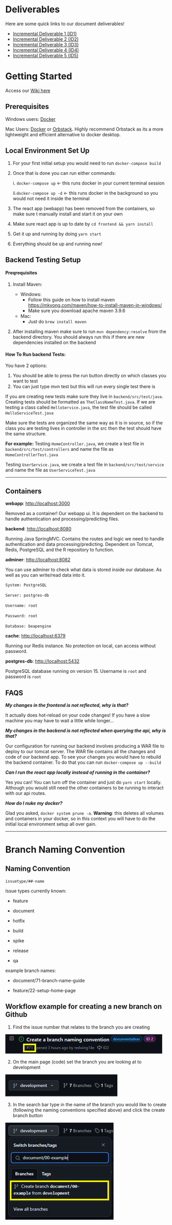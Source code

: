 # Deliverables

Here are some quick links to our document deliverables!

- [Incremental Deliverable 1 (ID1)](/documents/ID1)
- [Incremental Deliverable 2 (ID2)](/documents/ID2)
- [Incremental Deliverable 3 (ID3)](/documents/ID3)
- [Incremental Deliverable 4 (ID4)](/documents/ID4)
- [Incremental Deliverable 5 (ID5)](/documents/ID5)

# Getting Started

Access our [Wiki here](https://github.com/UniversityOfSaskatchewanCMPT371/term-project-2024-team-3/wiki)

## Prerequisites

Windows users: [Docker](https://docs.docker.com/desktop/install/windows-install/)

Mac Users: [Docker](https://docs.docker.com/desktop/install/mac-install/) or [Orbstack](https://orbstack.dev/download). Highly recommend Orbstack as its a more lightweight and efficient alternative to docker desktop.

## Local Environment Set Up

1. For your first initial setup you would need to run `docker-compose build`

2. Once that is done you can run either commands:

    i. `docker-compose up` <- this runs docker in your current terminal session

    ii.`docker-compose up -d` <- this runs docker in the background so you would not need it inside the terminal

3. The react app (webapp) has been removed from the containers, so make sure t manually install and start it on your own
4. Make sure react app is up to date by `cd frontend && yarn install`
5. Get it up and running by doing `yarn start`
6. Everything should be up and running now!

## Backend Testing Setup

#### Preqrequisites
1. Install Maven:
    - Windows:
        - Follow this guide on how to install maven https://mkyong.com/maven/how-to-install-maven-in-windows/
        - Make sure you download apache maven 3.9.6
    - Mac: 
        - Just do `brew install maven`

2. After installing maven make sure to run `mvn dependency:resolve` from the backend directory. You should always run this if there are new dependencies installed on the backend

#### How To Run backend Tests:
You have 2 options:
1. You should be able to press the run button directly on which classes you want to test
2. You can just type mvn test but this will run every single test there is

If you are creating new tests make sure they live in `backend/src/test/java`. Creating tests should be formatted as `TheClassNameTest.java`. If we are testing a class called `HelloService.java`, the test file should be called `HelloServiceTest.java`

Make sure the tests are organized the same way as it is in source, so if the class you are testing lives in controller in the src then the test should have the same structure.

**For example:**
Testing `HomeController.java`, we create a test file in `backend/src/test/controllers` and name the file as `HomeControllerTest.java`

Testing `UserService.java`, we create a test file in `backend/src/test/service` and name the file as `UserServiceTest.java`

---

## Containers

**webapp**: [http://localhost:3000](http://localhost:3000/)

Removed as a container! Our webapp ui. It is dependent on the backend to handle authentication and processing/predicting files.

**backend**: [http://localhost:8080](http://localhost:8080/)

Running Java SpringMVC. Contains the routes and logic we need to handle authentication and data processing/predicting. Dependent on Tomcat, Redis, PostgreSQL and the R repository to function.

**adminer**: [http://localhost:8082](http://localhost:8082/)

You can use adminer to check what data is stored inside our database. As well as you can write/read data into it.

```
System: PostgreSQL

Server: postgres-db

Username: root

Password: root

Database: beapengine
```

**cache**: [http://localhost:6379](http://localhost:6379/)

Running our Redis instance. No protection on local, can access without password.

**postgres-db**: [http://localhost:5432](http://localhost:5432/)

PostgreSQL database running on version 15. Username is `root` and password is `root`

## FAQS

**_My changes in the frontend is not reflected, why is that?_**

It actually does hot-reload on your code changes! If you have a slow machine you may have to wait a little while longer...

**_My changes in the backend is not reflected when querying the api, why is that?_**

Our configuration for running our backend involves producing a WAR file to deploy to our tomcat server. The WAR file contains all the changes and code of our backend app. To see your changes you would have to rebuild the backend container. To do that you can run `docker-compose up --build`

**_Can I run the react app locally instead of running in the container?_**

Yes you can! You can turn off the container and just do `yarn start` locally. Although you would still need the other containers to be running to interact with our api routes.

**_How do I nuke my docker?_**

Glad you asked, `docker system prune -a`. **Warning**: this deletes all volumes and containers in your docker, so in this context you will have to do the initial local environment setup all over gain.

---

# Branch Naming Convention

## Naming Convention

`issuetype/##-name`

Issue types currently known:

- feature

- document

- hotfix

- build

- spike

- release

- qa

example branch names:

- document/71-branch-name-guide

- feature/22-setup-home-page

## Workflow example for creating a new branch on Github

1. Find the issue number that relates to the branch you are creating

![Alt text](/documents/assets/image.png)

2. On the main page (code) set the branch you are looking at to development

![Alt text](/documents/assets/image-1.png)

3. In the search bar type in the name of the branch you would like to create (following the naming conventions specified above) and click the create branch button

![Alt text](/documents/assets/image-2.png)
